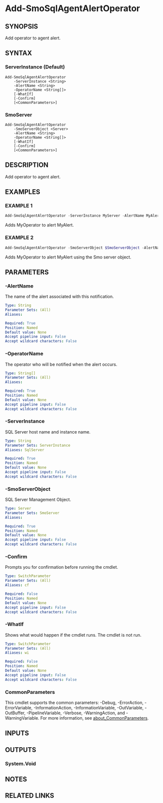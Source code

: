 ﻿---
external help file: SQLServerAgentTools-help.xml
Module Name: SQLServerAgentTools
online version:
schema: 2.0.0
---

# Add-SmoSqlAgentAlertOperator

## SYNOPSIS
Add operator to agent alert.

## SYNTAX

### ServerInstance (Default)
```
Add-SmoSqlAgentAlertOperator
	-ServerInstance <String>
	-AlertName <String>
	-OperatorName <String[]>
	[-WhatIf]
	[-Confirm]
	[<CommonParameters>]
```

### SmoServer
```
Add-SmoSqlAgentAlertOperator
	-SmoServerObject <Server>
	-AlertName <String>
	-OperatorName <String[]>
	[-WhatIf]
	[-Confirm]
	[<CommonParameters>]
```

## DESCRIPTION
Add operator to agent alert.

## EXAMPLES

### EXAMPLE 1
```powershell
Add-SmoSqlAgentAlertOperator -ServerInstance MyServer -AlertName MyAlert -OperatorName MyOperator
```

Adds MyOperator to alert MyAlert.

### EXAMPLE 2
```powershell
Add-SmoSqlAgentAlertOperator -SmoServerObject $SmoServerObject -AlertName MyAlert -OperatorName MyOperator
```

Adds MyOperator to alert MyAlert using the Smo server object.

## PARAMETERS

### -AlertName
The name of the alert associated with this notification.

```yaml
Type: String
Parameter Sets: (All)
Aliases:

Required: True
Position: Named
Default value: None
Accept pipeline input: False
Accept wildcard characters: False
```

### -OperatorName
The operator who will be notified when the alert occurs.

```yaml
Type: String[]
Parameter Sets: (All)
Aliases:

Required: True
Position: Named
Default value: None
Accept pipeline input: False
Accept wildcard characters: False
```

### -ServerInstance
SQL Server host name and instance name.

```yaml
Type: String
Parameter Sets: ServerInstance
Aliases: SqlServer

Required: True
Position: Named
Default value: None
Accept pipeline input: False
Accept wildcard characters: False
```

### -SmoServerObject
SQL Server Management Object.

```yaml
Type: Server
Parameter Sets: SmoServer
Aliases:

Required: True
Position: Named
Default value: None
Accept pipeline input: False
Accept wildcard characters: False
```

### -Confirm
Prompts you for confirmation before running the cmdlet.

```yaml
Type: SwitchParameter
Parameter Sets: (All)
Aliases: cf

Required: False
Position: Named
Default value: None
Accept pipeline input: False
Accept wildcard characters: False
```

### -WhatIf
Shows what would happen if the cmdlet runs.
The cmdlet is not run.

```yaml
Type: SwitchParameter
Parameter Sets: (All)
Aliases: wi

Required: False
Position: Named
Default value: None
Accept pipeline input: False
Accept wildcard characters: False
```

### CommonParameters
This cmdlet supports the common parameters: -Debug, -ErrorAction, -ErrorVariable, -InformationAction, -InformationVariable, -OutVariable, -OutBuffer, -PipelineVariable, -Verbose, -WarningAction, and -WarningVariable. For more information, see [about_CommonParameters](http://go.microsoft.com/fwlink/?LinkID=113216).

## INPUTS

## OUTPUTS

### System.Void

## NOTES

## RELATED LINKS
